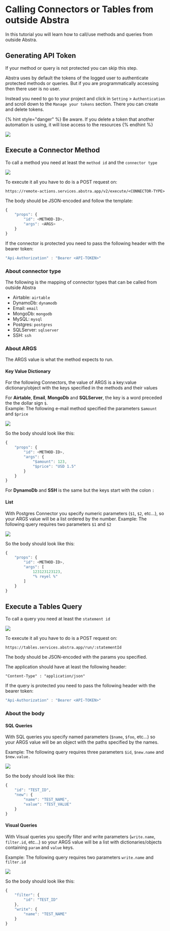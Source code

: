 # Calling Connectors or Tables from outside Abstra

In this tutorial you will learn how to call/use methods and queries from outside Abstra.

## Generating API Token

If your method or query is not protected you can skip this step.

Abstra uses by default the tokens of the logged user to authenticate protected methods or queries. But if you are programmatically accessing then there user is no user.

Instead you need to go to your project and click in `Setting`  > `Authentication` and scroll down to the `Manage your tokens` section. There you can create and delete tokens.&#x20;

{% hint style="danger" %}
Be aware. If you delete a token that another automation is using, it will lose access to the resources
{% endhint %}

![](../../.gitbook/assets/toekns.gif)

## Execute a Connector Method

To call a method you need at least the `method id` and the `connector type`

![](../../.gitbook/assets/methodid.gif)

To execute it all you have to do is a POST request on:

```
https://remote-actions.services.abstra.app/v2/execute/<CONNECTOR-TYPE>
```

The body should be JSON-encoded and follow the template:

```javascript
{
    "props": {
        "id": <METHOD-ID>,
        "args": <ARGS>
    }
}
```

If the connector is protected you need to pass the following header with the bearer token:

```javascript
"Api-Authorization" : "Bearer <API-TOKEN>"
```

### About connector type

The following is the mapping of connector types that can be called from outside Abstra

* Airtable: `airtable`
* DynamoDb: `dynamodb`
* Email: `email`
* MongoDb: `mongodb`
* MySQL: `mysql`
* Postgres: `postgres`
* SQLServer: `sqlserver`
* SSH: `ssh`

### About ARGS

The ARGS value is what the method expects to run.

#### Key Value Dictionary

For the following Connectors, the value of ARGS is a key:value dictionary/object with the keys specified in the methods and their values

For **Airtable**, **Email**, **MongoDb** and **SQLServer**, the key is a word preceded the the dollar sign `$`.\
Example: The following e-mail method specified the parameters `$amount` and `$price`

![](<../../.gitbook/assets/image (5).png>)

So the body should look like this:

```javascript
{
    "props": {
        "id": <METHOD-ID>,
        "args": {
            "$amount": 123,
            "$price": "USD 1.5"
        }
    }
}
```

For **DynamoDb** and **SSH** is the same but the keys start with the colon `:`

#### List

With Postgres Connector you specify numeric parameters (`$1`, `$2`, etc...), so your ARGS value will be a list ordered by the number. Example: The following query requires two parameters `$1` and `$2`

![](<../../.gitbook/assets/image (18).png>)

So the body should look like this:

```javascript
{
    "props": {
        "id": <METHOD-ID>,
        "args": [
            123123123123,
            "% reyel %"
        ]
    }
}
```

## Execute a Tables Query

To call a query you need at least the `statement id`&#x20;

![](../../.gitbook/assets/statement.gif)



To execute it all you have to do is a POST request on:

```
https://tables.services.abstra.app/run/:statementId
```

The body should be JSON-encoded with the params you specified.

The application should have at least the following header:

```
"Content-Type" : "application/json"
```

If the query is protected you need to pass the following header with the bearer token:

```javascript
"Api-Authorization" : "Bearer <API-TOKEN>"
```

### About the body

#### SQL Queries

With SQL queries you specify named parameters (`$name`, `$foo`, etc...) so your ARGS value will be an object with the paths specified by the names.&#x20;

Example: The following query requires three parameters `$id`, `$new.name` and `$new.value.`

![](<../../.gitbook/assets/image (50).png>)

So the body should look like this:

```javascript
{
    "id": "TEST_ID",
    "new": {
        "name": "TEST_NAME",
        "value": "TEST_VALUE"
    }
}
```

#### Visual Queries

With Visual queries you specify filter and write parameters (`write.name`, `filter.id`, etc...) so your ARGS value will be a list with dictionaries/objects containing `param` and `value` keys.&#x20;

Example: The following query requires two parameters `write.name` and `filter.id`

![](<../../.gitbook/assets/image (23).png>)

So the body should look like this:

```javascript
{
    "filter": {
        "id": "TEST_ID"
    },
    "write": {
        "name": "TEST_NAME"
    }
}
```
